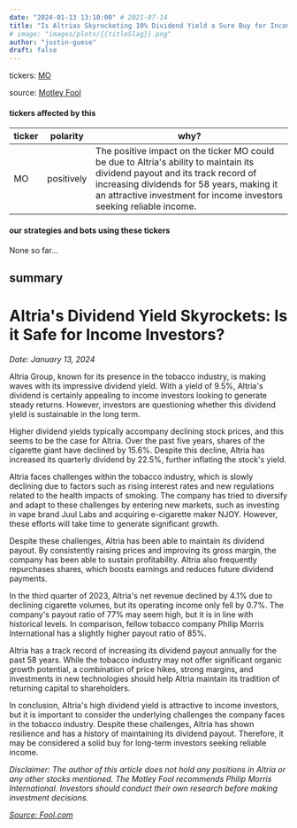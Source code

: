 ```yaml
---
date: "2024-01-13 13:10:00" # 2021-07-14
title: "Is Altrias Skyrocketing 10% Dividend Yield a Sure Buy for Income Investors in 2024?"
# image: "images/plots/{{titleSlag}}.png"
author: "justin-guese"
draft: false
---
```

tickers: <a href='https://finance.yahoo.com/quote/MO' target='_blank'>MO</a> 

source: <a href='https://www.fool.com/investing/2024/01/13/with-a-yield-of-almost-10-is-this-dirt-cheap-divid/' target='_blank'>Motley Fool</a>

#### tickers affected by this

| ticker | polarity | why? |
|------------|------------|------------|
| MO | positively | The positive impact on the ticker MO could be due to Altria's ability to maintain its dividend payout and its track record of increasing dividends for 58 years, making it an attractive investment for income investors seeking reliable income. |



#### our strategies and bots using these tickers

None so far...

## summary

# Altria's Dividend Yield Skyrockets: Is it Safe for Income Investors?

*Date: January 13, 2024*

Altria Group, known for its presence in the tobacco industry, is making waves with its impressive dividend yield. With a yield of 9.5%, Altria's dividend is certainly appealing to income investors looking to generate steady returns. However, investors are questioning whether this dividend yield is sustainable in the long term.

Higher dividend yields typically accompany declining stock prices, and this seems to be the case for Altria. Over the past five years, shares of the cigarette giant have declined by 15.6%. Despite this decline, Altria has increased its quarterly dividend by 22.5%, further inflating the stock's yield.

Altria faces challenges within the tobacco industry, which is slowly declining due to factors such as rising interest rates and new regulations related to the health impacts of smoking. The company has tried to diversify and adapt to these challenges by entering new markets, such as investing in vape brand Juul Labs and acquiring e-cigarette maker NJOY. However, these efforts will take time to generate significant growth.

Despite these challenges, Altria has been able to maintain its dividend payout. By consistently raising prices and improving its gross margin, the company has been able to sustain profitability. Altria also frequently repurchases shares, which boosts earnings and reduces future dividend payments.

In the third quarter of 2023, Altria's net revenue declined by 4.1% due to declining cigarette volumes, but its operating income only fell by 0.7%. The company's payout ratio of 77% may seem high, but it is in line with historical levels. In comparison, fellow tobacco company Philip Morris International has a slightly higher payout ratio of 85%.

Altria has a track record of increasing its dividend payout annually for the past 58 years. While the tobacco industry may not offer significant organic growth potential, a combination of price hikes, strong margins, and investments in new technologies should help Altria maintain its tradition of returning capital to shareholders.

In conclusion, Altria's high dividend yield is attractive to income investors, but it is important to consider the underlying challenges the company faces in the tobacco industry. Despite these challenges, Altria has shown resilience and has a history of maintaining its dividend payout. Therefore, it may be considered a solid buy for long-term investors seeking reliable income.

*Disclaimer: The author of this article does not hold any positions in Altria or any other stocks mentioned. The Motley Fool recommends Philip Morris International. Investors should conduct their own research before making investment decisions.*

*[Source: Fool.com](https://www.fool.com/investing/2024/01/13/with-a-yield-of-almost-10-is-this-dirt-cheap-divi.aspx)*
